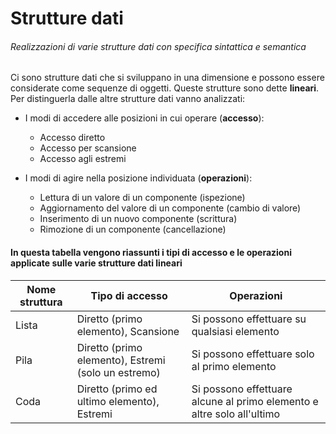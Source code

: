 # Strutture dati
###### Realizzazioni di varie strutture dati con specifica sintattica e semantica

Ci sono strutture dati che si sviluppano in una dimensione e possono essere considerate come sequenze di oggetti. Queste strutture sono dette **lineari**.
Per distinguerla dalle altre strutture dati vanno analizzati:
- I modi di accedere alle posizioni in cui operare (**accesso**):
  - Accesso diretto
  - Accesso per scansione
  - Accesso agli estremi
      
- I modi di agire nella posizione individuata (**operazioni**):
  - Lettura di un valore di un componente (ispezione)
  - Aggiornamento del valore di un componente (cambio di valore)
  - Inserimento di un nuovo componente (scrittura)
  - Rimozione di un componente (cancellazione)

#### In questa tabella vengono riassunti i tipi di accesso e le operazioni applicate sulle varie strutture dati lineari

Nome struttura | Tipo di accesso | Operazioni
---------------|-----------------|-----------
Lista | Diretto (primo elemento), Scansione | Si possono effettuare su qualsiasi elemento
Pila | Diretto (primo elemento), Estremi (solo un estremo) | Si possono effettuare solo al primo elemento
Coda | Diretto (primo ed ultimo elemento), Estremi | Si possono effettuare alcune al primo elemento e altre solo all'ultimo
